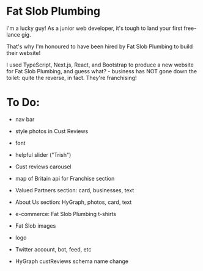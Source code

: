 # Fat Slob Plumbing

I'm a lucky guy! As a junior web developer, it's tough to land your first free-lance gig.

That's why I'm honoured to have been hired by Fat Slob Plumbing to build their website!

I used TypeScript, Next.js, React, and Bootstrap to produce a new website for Fat Slob Plumbing, and guess what? - business has NOT gone down the toilet: quite the reverse, in fact. They're franchising!

# To Do:

- nav bar

- style photos in Cust Reviews

- font

- helpful slider ("Trish")

- Cust reviews carousel

- map of Britain api for Franchise section

- Valued Partners section: card, businesses, text

- About Us section: HyGraph, photos, card, text

- e-commerce: Fat Slob Plumbing t-shirts

- Fat Slob images

- logo

- Twitter account, bot, feed, etc

- HyGraph custReviews schema name change
